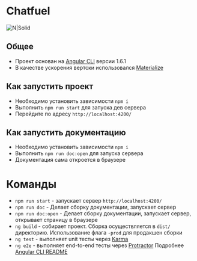 # Chatfuel

![N|Solid](https://image.prntscr.com/image/1TzWWQ4bQniMc-CTb-NRGg.png)

## Общее
* Проект основан на [Angular CLI](https://github.com/angular/angular-cli) версии 1.6.1
* В качестве ускорения вертски использовался [Materialize](http://materializecss.com/)

## Как запустить проект
* Необходимо установить зависимости `npm i`
* Выполнить `npm run start` для запуска дев сервера
* Перейдите по адресу `http://localhost:4200/`

## Как запустить документацию
* Необходимо установить зависимости `npm i`
* Выполнить `npm run doc:open` для запуска сервера
* Документация сама откроется в браузере

# Команды
* `npm run start` - запускает сервер `http://localhost:4200/`
* `npm run doc` - Делает сборку документации, запускает сервер
* `npm run doc:open` - Делает сборку документации, запускает сервер, открывает страницу в браузере
* `ng build` - собирает проект. Сборка осуществляется в `dist/` директорию. Использование флага `-prod` для продакшен сборки
* `ng test` - выполняет unit тесты через [Karma](https://karma-runner.github.io)
* `ng e2e` - выполняет end-to-end тесты через [Protractor](http://www.protractortest.org/)
Подробнее [Angular CLI README](https://github.com/angular/angular-cli/blob/master/README.md)
